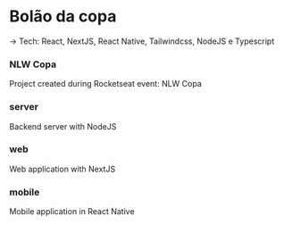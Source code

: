 # Bolão da copa
-> Tech: React, NextJS, React Native, Tailwindcss, NodeJS e Typescript 

### NLW Copa
Project created during Rocketseat event: NLW Copa

### server
Backend server with NodeJS

### web
Web application with NextJS

### mobile
Mobile application in React Native
